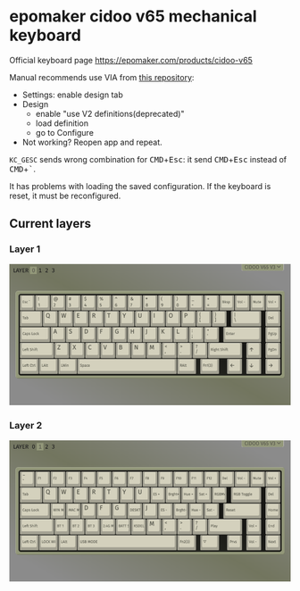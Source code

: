 # epomaker cidoo v65 mechanical keyboard


Official keyboard page https://epomaker.com/products/cidoo-v65

Manual recommends use VIA from [this repository](https://github.com/WestBerryVIA/via-releases/releases):
- Settings: enable design tab
- Design
  - enable "use V2 definitions(deprecated)"
  - load definition
  - go to Configure
- Not working? Reopen app and repeat.

`KC_GESC` sends wrong combination for <kbd>CMD</kbd>+<kbd>Esc</kbd>: it send <kbd>CMD</kbd>+<kbd>Esc</kbd> instead of <kbd>CMD</kbd>+<kbd>`</kbd>.

It has problems with loading the saved configuration. If the keyboard is reset, it must be reconfigured.


## Current layers

### Layer 1

![Layer 1](layer1.png)

### Layer 2

![Layer 2](layer2.png)
